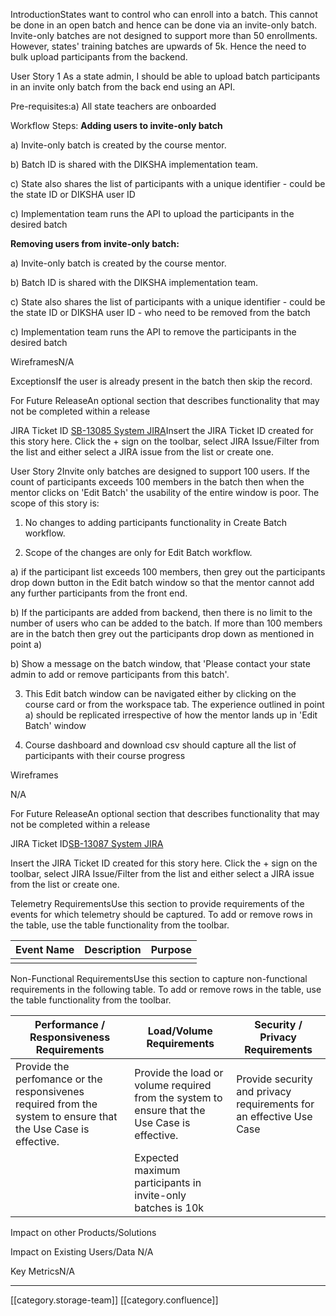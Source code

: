 



IntroductionStates want to control who can enroll into a batch. This cannot be done in an open batch and hence can be done via an invite-only batch. Invite-only batches are not designed to support more than 50 enrollments. However, states' training batches are upwards of 5k. Hence the need to bulk upload participants from the backend.

User Story 1 As a state admin, I should be able to upload batch participants in an invite only batch from the back end using an API.

Pre-requisites:a) All state teachers are onboarded



Workflow Steps: **Adding users to invite-only batch** 

a) Invite-only batch is created by the course mentor. 

b) Batch ID is shared with the DIKSHA implementation team.

c) State also shares the list of participants with a unique identifier - could be the state ID or DIKSHA user ID

c) Implementation team runs the API to upload the participants in the desired batch



 **Removing users from invite-only batch:** 

a) Invite-only batch is created by the course mentor. 

b) Batch ID is shared with the DIKSHA implementation team.

c) State also shares the list of participants with a unique identifier - could be the state ID or DIKSHA user ID - who need to be removed from the batch

c) Implementation team runs the API to remove the participants in the desired batch








WireframesN/A

ExceptionsIf the user is already present in the batch then skip the record.

For Future ReleaseAn optional section that describes functionality that may not be completed within a release 

JIRA Ticket ID [SB-13085 System JIRA](https:///browse/SB-13085)Insert the JIRA Ticket ID created for this story here. Click the + sign on the toolbar, select JIRA Issue/Filter from the list and either select a JIRA issue from the list or create one.   



User Story 2Invite only batches are designed to support 100 users. If the count of participants exceeds 100 members in the batch then when the mentor clicks on 'Edit Batch' the usability of the entire window is poor. The scope of this story is:

1) No changes to adding participants functionality in Create Batch workflow.

2) Scope of the changes are only for Edit Batch workflow.

a) if the participant list exceeds 100 members, then grey out the participants drop down button in the Edit batch window so that the mentor cannot add any further participants from the front end.

b) If the participants are added from backend, then there is no limit to the number of users who can be added to the batch. If more than 100 members are in the batch then grey out the participants drop down as mentioned in point a)

b) Show a message on the batch window, that 'Please contact your state admin to add or remove participants from this batch'. 

3) This Edit batch window can be navigated either by clicking on the course card or from the workspace tab. The experience outlined in point a) should be replicated irrespective of how the mentor lands up in 'Edit Batch' window

4) Course dashboard and download csv should capture all the list of participants with their course progress 






Wireframes

N/A

For Future ReleaseAn optional section that describes functionality that may not be completed within a release 

JIRA Ticket ID[SB-13087 System JIRA](https:///browse/SB-13087)

Insert the JIRA Ticket ID created for this story here. Click the + sign on the toolbar, select JIRA Issue/Filter from the list and either select a JIRA issue from the list or create one.   

Telemetry RequirementsUse this section to provide requirements of the events for which telemetry should be captured. To add or remove rows in the table, use the table functionality from the toolbar.    



| Event Name | Description | Purpose | 
|  --- |  --- |  --- | 
|  |  |  | 



Non-Functional RequirementsUse this section to capture non-functional requirements in the following table. To add or remove rows in the table, use the table functionality from the toolbar.    



| Performance / Responsiveness Requirements | Load/Volume Requirements | Security / Privacy Requirements | 
|  --- |  --- |  --- | 
| Provide the perfomance or the responsivenes required from the system to ensure that the Use Case is effective.  | Provide the load or volume required from the system to ensure that the Use Case is effective. | Provide security and privacy requirements for an effective Use Case  | 
|  | Expected maximum participants in invite-only batches is 10k |  | 



Impact on other Products/Solutions

Impact on Existing Users/Data N/A



Key MetricsN/A





*****

[[category.storage-team]] 
[[category.confluence]] 
